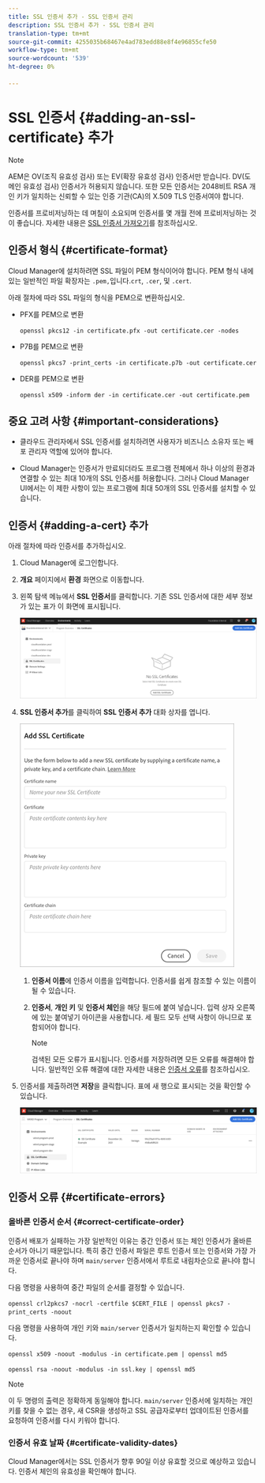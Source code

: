 ```yaml
---
title: SSL 인증서 추가 - SSL 인증서 관리
description: SSL 인증서 추가 - SSL 인증서 관리
translation-type: tm+mt
source-git-commit: 4255035b68467e4ad783edd88e8f4e96855cfe50
workflow-type: tm+mt
source-wordcount: '539'
ht-degree: 0%

---
```



# SSL 인증서 {#adding-an-ssl-certificate} 추가

>[!NOTE]
>AEM은 OV(조직 유효성 검사) 또는 EV(확장 유효성 검사) 인증서만 받습니다. DV(도메인 유효성 검사) 인증서가 허용되지 않습니다. 또한 모든 인증서는 2048비트 RSA 개인 키가 일치하는 신뢰할 수 있는 인증 기관(CA)의 X.509 TLS 인증서여야 합니다.

인증서를 프로비저닝하는 데 며칠이 소요되며 인증서를 몇 개월 전에 프로비저닝하는 것이 좋습니다. 자세한 내용은 [SSL 인증서 가져오기](/help/implementing/cloud-manager/managing-ssl-certifications/get-ssl-certificate.md)를 참조하십시오.

## 인증서 형식 {#certificate-format}

Cloud Manager에 설치하려면 SSL 파일이 PEM 형식이어야 합니다. PEM 형식 내에 있는 일반적인 파일 확장자는 `.pem,`입니다.`crt`, `.cer`, 및 `.cert`.

아래 절차에 따라 SSL 파일의 형식을 PEM으로 변환하십시오.

* PFX를 PEM으로 변환

   `openssl pkcs12 -in certificate.pfx -out certificate.cer -nodes`

* P7B를 PEM으로 변환

   `openssl pkcs7 -print_certs -in certificate.p7b -out certificate.cer`

* DER를 PEM으로 변환

   `openssl x509 -inform der -in certificate.cer -out certificate.pem`

## 중요 고려 사항 {#important-considerations}

* 클라우드 관리자에서 SSL 인증서를 설치하려면 사용자가 비즈니스 소유자 또는 배포 관리자 역할에 있어야 합니다.

* Cloud Manager는 인증서가 만료되더라도 프로그램 전체에서 하나 이상의 환경과 연결할 수 있는 최대 10개의 SSL 인증서를 허용합니다. 그러나 Cloud Manager UI에서는 이 제한 사항이 있는 프로그램에 최대 50개의 SSL 인증서를 설치할 수 있습니다.

## 인증서 {#adding-a-cert} 추가

아래 절차에 따라 인증서를 추가하십시오.

1. Cloud Manager에 로그인합니다.
1. **개요** 페이지에서 **환경** 화면으로 이동합니다.
1. 왼쪽 탐색 메뉴에서 **SSL 인증서**&#x200B;를 클릭합니다. 기존 SSL 인증서에 대한 세부 정보가 있는 표가 이 화면에 표시됩니다.

   ![](/help/implementing/cloud-manager/assets/ssl/ssl-cert-1.png)

1. **SSL 인증서 추가**&#x200B;를 클릭하여 **SSL 인증서 추가** 대화 상자를 엽니다.

   ![](/help/implementing/cloud-manager/assets/ssl/ssl-cert-02.png)

   1. **인증서 이름**&#x200B;에 인증서 이름을 입력합니다. 인증서를 쉽게 참조할 수 있는 이름이 될 수 있습니다.
   1. **인증서**, **개인 키** 및 **인증서 체인**을 해당 필드에 붙여 넣습니다. 입력 상자 오른쪽에 있는 붙여넣기 아이콘을 사용합니다.
세 필드 모두 선택 사항이 아니므로 포함되어야 합니다.

      >[!NOTE]
      >검색된 모든 오류가 표시됩니다. 인증서를 저장하려면 모든 오류를 해결해야 합니다. 일반적인 오류 해결에 대한 자세한 내용은 [인증서 오류](#certificate-errors)를 참조하십시오.

1. 인증서를 제출하려면 **저장**&#x200B;을 클릭합니다. 표에 새 행으로 표시되는 것을 확인할 수 있습니다.

   ![](/help/implementing/cloud-manager/assets/ssl/ssl-cert-3.png)

## 인증서 오류 {#certificate-errors}

### 올바른 인증서 순서 {#correct-certificate-order}

인증서 배포가 실패하는 가장 일반적인 이유는 중간 인증서 또는 체인 인증서가 올바른 순서가 아니기 때문입니다. 특히 중간 인증서 파일은 루트 인증서 또는 인증서와 가장 가까운 인증서로 끝나야 하며 `main/server` 인증서에서 루트로 내림차순으로 끝나야 합니다.

다음 명령을 사용하여 중간 파일의 순서를 결정할 수 있습니다.

`openssl crl2pkcs7 -nocrl -certfile $CERT_FILE | openssl pkcs7 -print_certs -noout`

다음 명령을 사용하여 개인 키와 `main/server` 인증서가 일치하는지 확인할 수 있습니다.

`openssl x509 -noout -modulus -in certificate.pem | openssl md5`

`openssl rsa -noout -modulus -in ssl.key | openssl md5`

>[!NOTE]
>이 두 명령의 출력은 정확하게 동일해야 합니다. `main/server` 인증서에 일치하는 개인 키를 찾을 수 없는 경우, 새 CSR을 생성하고 SSL 공급자로부터 업데이트된 인증서를 요청하여 인증서를 다시 키워야 합니다.

### 인증서 유효 날짜 {#certificate-validity-dates}

Cloud Manager에서는 SSL 인증서가 향후 90일 이상 유효할 것으로 예상하고 있습니다. 인증서 체인의 유효성을 확인해야 합니다.
